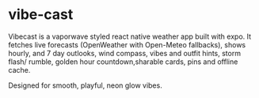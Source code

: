 # vibe-cast

Vibecast is a vaporwave styled react native weather app built with expo. It fetches live forecasts (OpenWeather with Open-Meteo fallbacks), shows hourly, and 7 day outlooks, wind compass, vibes and outfit hints, storm flash/ rumble, golden hour countdown,sharable cards, pins and offline cache. 

Designed for smooth, playful, neon glow vibes. 
